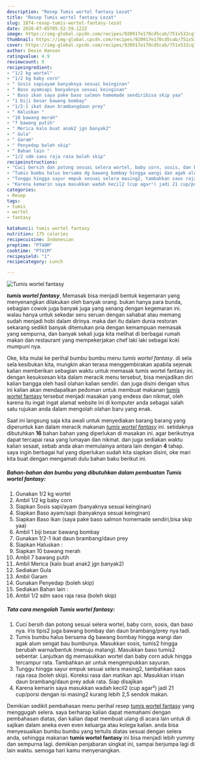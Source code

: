 ```yaml
---
description: "Resep Tumis wortel fantasy Lezat"
title: "Resep Tumis wortel fantasy Lezat"
slug: 1874-resep-tumis-wortel-fantasy-lezat
date: 2020-07-05T05:52:59.122Z
image: https://img-global.cpcdn.com/recipes/920917e170cd5cab/751x532cq70/tumis-wortel-fantasy-foto-resep-utama.jpg
thumbnail: https://img-global.cpcdn.com/recipes/920917e170cd5cab/751x532cq70/tumis-wortel-fantasy-foto-resep-utama.jpg
cover: https://img-global.cpcdn.com/recipes/920917e170cd5cab/751x532cq70/tumis-wortel-fantasy-foto-resep-utama.jpg
author: Devin Hanson
ratingvalue: 4.9
reviewcount: 9
recipeingredient:
- "1/2 kg wortel"
- "1/2 kg baby corn"
- " Sosis sapiayam banyaknya sesuai keinginan"
- " Baso ayamsapi banyaknya sesuai keinginan"
- " Baso ikan saya pake baso salmon homemade sendiribisa skip yaa"
- "1 biji besar bawang bombay"
- "1/2-1 ikat daun brambangdaun prey"
- " Haluskan "
- "10 bawang merah"
- "7 bawang putih"
- " Merica kalo buat anak2 jgn banyak2"
- " Gula"
- " Garam"
- " Penyedap boleh skip"
- " Bahan lain "
- "1/2 sdm saos raja rasa boleh skip"
recipeinstructions:
- "Cuci bersih dan potong sesuai selera wortel, baby corn, sosis, dan baso nya. Iris tipis2 juga bawang bombay dan daun brambang/prey nya tadi."
- "Tumis bumbu halus bersama dg bawang bombay hingga wangi dan agak alum sengat bau bumbunya. Masukkan sosis, tumis2 hingga berubah warna/bentuk (menuju matang). Masukkan baso tumis2 sebentar. Lanjutkan dg memasukkan wortel dan baby corn aduk hingga tercampur rata. Tambahkan air untuk mengempukkan sayuran."
- "Tunggu hingga sayur empuk sesuai selera masing2, tambahkan saos raja rasa (boleh skip). Koreksi rasa dan matikan api. Masukkan irisan daun brambang/daun prey aduk rata. Siap disajikan"
- "Karena kemarin saya masukkan wadah kecil2 (cup agar²) jadi 21 cup/porsi dengan isi masing2 kurang lebih 2,5 sendok makan."
categories:
- Resep
tags:
- tumis
- wortel
- fantasy

katakunci: tumis wortel fantasy 
nutrition: 175 calories
recipecuisine: Indonesian
preptime: "PT40M"
cooktime: "PT41M"
recipeyield: "1"
recipecategory: Lunch

---
```



![Tumis wortel fantasy](https://img-global.cpcdn.com/recipes/920917e170cd5cab/751x532cq70/tumis-wortel-fantasy-foto-resep-utama.jpg)

<b><i>tumis wortel fantasy</i></b>, Memasak bisa menjadi bentuk kegemaran yang menyenangkan dilakukan oleh banyak orang. bukan hanya para bunda, sebagian cowok juga banyak juga yang senang dengan kegemaran ini. walau hanya untuk sekedar seru seruan dengan sahabat atau memang sudah menjadi hobi dalam dirinya. maka dari itu dalam dunia restoran sekarang sedikit banyak ditemukan pria dengan kemampuan memasak yang sempurna, dan banyak sekali juga kita melihat di berbagai rumah makan dan restaurant yang mempekerjakan chef laki laki sebagai koki mumpuni nya.



Oke, kita mulai ke perihal bumbu bumbu menu <i>tumis wortel fantasy</i>. di sela sela kesibukan kita, mungkin akan terasa menggembirakan apabila sejenak kalian memberikan sebagian waktu untuk memasak tumis wortel fantasy ini. dengan kesuksesan kita dalam meracik menu tersebut, bisa menjadikan diri kalian bangga oleh hasil olahan kalian sendiri. dan juga disini dengan situs ini kalian akan mendapatkan pedoman untuk membuat makanan <u>tumis wortel fantasy</u> tersebut menjadi masakan yang endess dan nikmat, oleh karena itu ingat ingat alamat website ini di komputer anda sebagai salah satu rujukan anda dalam mengolah olahan baru yang enak.


Saat ini langsung saja kita awali untuk menyediakan barang barang yang diperuntuk kan dalam meracik makanan <u><i>tumis wortel fantasy</i></u> ini. setidaknya dibutuhkan <b>16</b> bahan bahan yang diperlukan di masakan ini. agar berikutnya dapat tercapai rasa yang lumayan dan nikmat. dan juga sediakan waktu kalian sesaat, sebab anda akan memulainya antara lain dengan <b>4</b> tahap. saya ingin berbagai hal yang diperlukan sudah kita siapkan disini, oke mari kita buat dengan mengamati dulu bahan baku berikut ini.

<!--inarticleads1-->

##### Bahan-bahan dan bumbu yang dibutuhkan dalam pembuatan Tumis wortel fantasy:

1. Gunakan 1/2 kg wortel
1. Ambil 1/2 kg baby corn
1. Siapkan  Sosis sapi/ayam (banyaknya sesuai keinginan)
1. Siapkan  Baso ayam/sapi (banyaknya sesuai keinginan)
1. Siapkan  Baso ikan (saya pake baso salmon homemade sendiri,bisa skip yaa)
1. Ambil 1 biji besar bawang bombay
1. Gunakan 1/2-1 ikat daun brambang/daun prey
1. Siapkan  Haluskan :
1. Siapkan 10 bawang merah
1. Ambil 7 bawang putih
1. Ambil  Merica (kalo buat anak2 jgn banyak2)
1. Sediakan  Gula
1. Ambil  Garam
1. Gunakan  Penyedap (boleh skip)
1. Sediakan  Bahan lain :
1. Ambil 1/2 sdm saos raja rasa (boleh skip)




<!--inarticleads2-->

##### Tata cara mengolah Tumis wortel fantasy:

1. Cuci bersih dan potong sesuai selera wortel, baby corn, sosis, dan baso nya. Iris tipis2 juga bawang bombay dan daun brambang/prey nya tadi.
1. Tumis bumbu halus bersama dg bawang bombay hingga wangi dan agak alum sengat bau bumbunya. Masukkan sosis, tumis2 hingga berubah warna/bentuk (menuju matang). Masukkan baso tumis2 sebentar. Lanjutkan dg memasukkan wortel dan baby corn aduk hingga tercampur rata. Tambahkan air untuk mengempukkan sayuran.
1. Tunggu hingga sayur empuk sesuai selera masing2, tambahkan saos raja rasa (boleh skip). Koreksi rasa dan matikan api. Masukkan irisan daun brambang/daun prey aduk rata. Siap disajikan
1. Karena kemarin saya masukkan wadah kecil2 (cup agar²) jadi 21 cup/porsi dengan isi masing2 kurang lebih 2,5 sendok makan.




Demikian sedikit pembahasan menu perihal resep <u>tumis wortel fantasy</u> yang menggugah selera. saya berharap kalian dapat memahami dengan pembahasan diatas, dan kalian dapat membuat ulang di acara lain untuk di sajikan dalam aneka even even keluarga atau kolega kalian. anda bisa menyesuaikan bumbu bumbu yang tertulis diatas sesuai dengan selera anda, sehingga makanan <b>tumis wortel fantasy</b> ini bisa menjadi lebih yummy dan sempurna lagi. demikian penjabaran singkat ini, sampai berjumpa lagi di lain waktu. semoga hari kamu menyenangkan.
